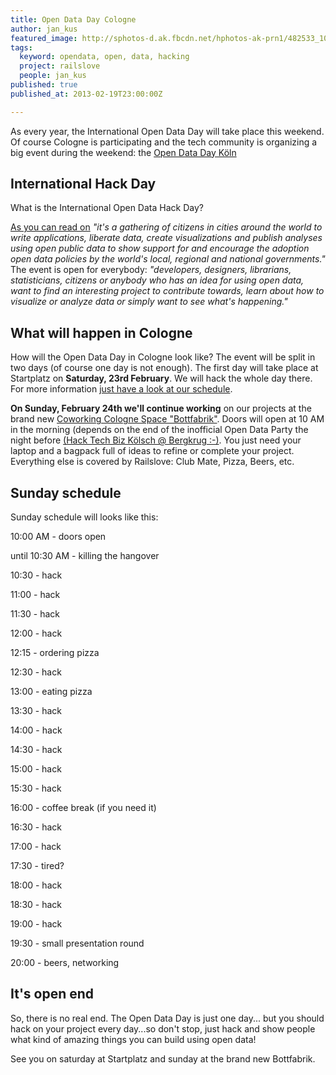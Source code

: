 ```yaml
---
title: Open Data Day Cologne
author: jan_kus
featured_image: http://sphotos-d.ak.fbcdn.net/hphotos-ak-prn1/482533_10151544635489009_314431484_n.jpg
tags:
  keyword: opendata, open, data, hacking
  project: railslove
  people: jan_kus
published: true
published_at: 2013-02-19T23:00:00Z

---
```


As every year, the International Open Data Day will take place this weekend. Of course Cologne is participating and the tech community is organizing a big event during the weekend: the [Open Data Day Köln](http://opendataday.koeln.de/)

## International Hack Day

What is the International Open Data Hack Day?

[As you can read on](http://opendataday.org/) _"it's a gathering of citizens in cities around the world to write applications, liberate data, create visualizations and publish analyses using open public data to show support for and encourage the adoption open data policies by the world's local, regional and national governments."_ The event is open for everybody: _"developers, designers, librarians, statisticians, citizens or anybody who has an idea for using open data, want to find an interesting project to contribute towards, learn about how to visualize or analyze data or simply want to see what's happening."_

## What will happen in Cologne

How will the Open Data Day in Cologne look like? The event will be split in two days (of course one day is not enough). The first day will take place at Startplatz on **Saturday, 23rd February**. We will hack the whole day there. For more information [just have a look at our schedule](http://opendataday.koeln.de/#programm).

**On Sunday, February 24th we'll continue working** on our projects at the brand new [Coworking Cologne Space "Bottfabrik"](https://foursquare.com/v/bottfabrik/51065f84e4b05421af87377f). Doors will open at 10 AM in the morning (depends on the end of the inofficial Open Data Party the night before [(Hack Tech Biz Kölsch @ Bergkrug :-)](http://www.facebook.com/events/533318920023552/). You just need your laptop and a bagpack full of ideas to refine or complete your project. Everything else is covered by Railslove: Club Mate, Pizza, Beers, etc.

## Sunday schedule

Sunday schedule will looks like this:

10:00 AM - doors open

until 10:30 AM - killing the hangover

10:30 - hack

11:00 - hack

11:30 - hack

12:00 - hack

12:15 - ordering pizza

12:30 - hack

13:00 - eating pizza

13:30 - hack

14:00 - hack

14:30 - hack

15:00 - hack

15:30 - hack

16:00 - coffee break (if you need it)

16:30 - hack

17:00 - hack

17:30 - tired?

18:00 - hack

18:30 - hack

19:00 - hack

19:30 - small presentation round

20:00 - beers, networking

## It's open end

So, there is no real end. The Open Data Day is just one day... but you should hack on your project every day...so don't stop, just hack and show people what kind of amazing things you can build using open data!

See you on saturday at Startplatz and sunday at the brand new Bottfabrik.